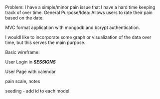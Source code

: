 Problem: I have a simple/minor pain issue that I have a hard time keeping track of over time.
General Purpose/Idea: Allows users to rate their pain based on the date.

MVC format application with mongodb and bcrypt authentication. 

I wouldl like to incorporate some graph or visualization of the data over time, but this serves the main purpose. 

Basic wireframe: 

User Login in ***SESSIONS***

User Page with calendar

pain scale, notes

seeding - add id to each model